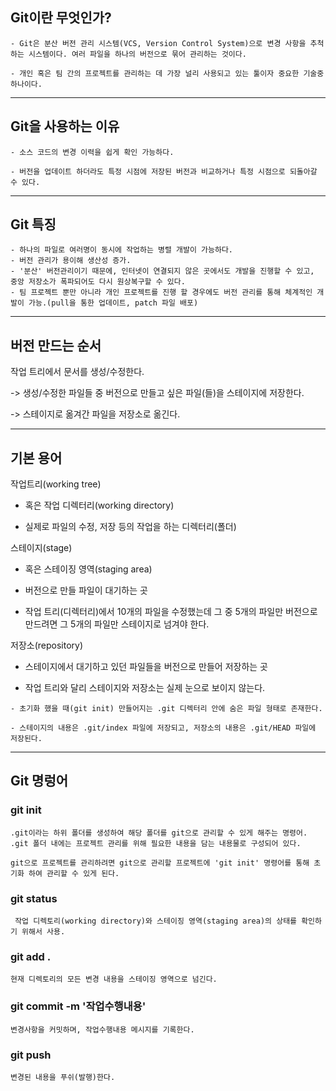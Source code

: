 ## Git이란 무엇인가?

```
- Git은 분산 버전 관리 시스템(VCS, Version Control System)으로 변경 사항을 추척하는 시스템이다. 여러 파일을 하나의 버전으로 묶어 관리하는 것이다.

- 개인 혹은 팀 간의 프로젝트를 관리하는 데 가장 널리 사용되고 있는 툴이자 중요한 기술중 하나이다.
```
---


## Git을 사용하는 이유
```
- 소스 코드의 변경 이력을 쉽게 확인 가능하다.

- 버전을 업데이트 하더라도 특정 시점에 저장된 버전과 비교하거나 특정 시점으로 되돌아갈 수 있다.
```

---
## Git 특징
```
- 하나의 파일로 여러명이 동시에 작업하는 병렬 개발이 가능하다.
- 버전 관리가 용이해 생산성 증가.
- '분산' 버전관리이기 때문에, 인터넷이 연결되지 않은 곳에서도 개발을 진행할 수 있고, 중앙 저장소가 폭파되어도 다시 원상복구할 수 있다.
- 팀 프로젝트 뿐만 아니라 개인 프로젝트를 진행 할 경우에도 버전 관리를 통해 체계적인 개발이 가능.(pull을 통한 업데이트, patch 파일 배포)
```

---
## 버전 만드는 순서

작업 트리에서 문서를 생성/수정한다.

-> 생성/수정한 파일들 중 버전으로 만들고 싶은 파일(들)을 스테이지에 저장한다.

-> 스테이지로 옮겨간 파일을 저장소로 옮긴다.   

---
## 기본 용어   

작업트리(working tree) 

- 혹은 작업 디렉터리(working directory)

- 실제로 파일의 수정, 저장 등의 작업을 하는 디렉터리(폴더)


스테이지(stage)

- 혹은 스테이징 영역(staging area)

- 버전으로 만들 파일이 대기하는 곳

- 작업 트리(디렉터리)에서 10개의 파일을 수정했는데 그 중 5개의 파일만 버전으로 만드려면 그 5개의 파일만 스테이지로 넘겨야 한다.

 
저장소(repository)

- 스테이지에서 대기하고 있던 파일들을 버전으로 만들어 저장하는 곳

* 작업 트리와 달리 스테이지와 저장소는 실제 눈으로 보이지 않는다.
```
- 초기화 했을 때(git init) 만들어지는 .git 디렉터리 안에 숨은 파일 형태로 존재한다. 

- 스테이지의 내용은 .git/index 파일에 저장되고, 저장소의 내용은 .git/HEAD 파일에 저장된다.
```

---
## Git 명렁어  

### git init
```
.git이라는 하위 폴더를 생성하여 해당 폴더를 git으로 관리할 수 있게 해주는 명령어.
.git 폴더 내에는 프로젝트 관리를 위해 필요한 내용을 담는 내용물로 구성되어 있다.
 
git으로 프로젝트를 관리하려면 git으로 관리할 프로젝트에 'git init' 명령어를 통해 초기화 하여 관리할 수 있게 된다.
```

### git status
```
 작업 디렉토리(working directory)와 스테이징 영역(staging area)의 상태를 확인하기 위해서 사용.
```

### git add .
```
현재 디렉토리의 모든 변경 내용을 스테이징 영역으로 넘긴다.

```

### git commit -m '작업수행내용'
```
변경사항을 커밋하며, 작업수행내용 메시지를 기록한다.

```

### git push 
```
변경된 내용을 푸쉬(발행)한다.

```